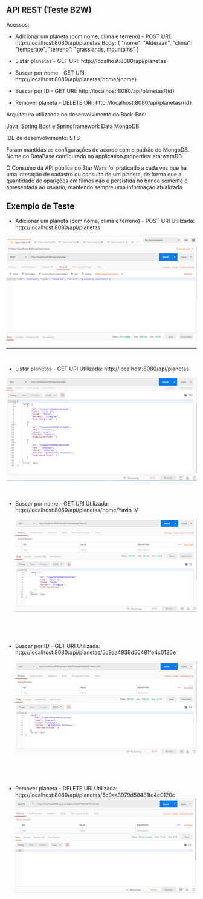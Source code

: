 <h2>API REST (Teste B2W)</h2>

Acessos:
- Adicionar um planeta (com nome, clima e terreno) - POST
	URI:  http://localhost:8080/api/planetas
	Body: { "nome": "Alderaan", "clima": "temperate", "terreno": "grasslands, mountains" }

- Listar planetas - GET
	URI: http://localhost:8080/api/planetas

- Buscar por nome - GET
	URI: http://localhost:8080/api/planetas/nome/{nome}

- Buscar por ID - GET
	URI: http://localhost:8080/api/planetas/{id}

- Remover planeta - DELETE
	URI: http://localhost:8080/api/planetas/{id}

Arquitetura utilizanda no desenvolvimento do  Back-End:

Java, Spring Boot e Springframework Data MongoDB

IDE de desenvolvimento: STS

Foram mantidas as configurações de acordo com o padrão do MongoDB.
Nome do DataBase configurado no application.properties: starwarsDB

O Consumo da API pública do Star Wars foi praticado a cada vez que há uma interação de cadastro ou consulta de um planeta, de forma que a quantidade de aparições em filmes não é persistida no banco somente é apresentada ao usuário, mantendo sempre uma informação atualizada


<h2>Exemplo de Teste</h2>


- Adicionar um planeta (com nome, clima e terreno) - POST
URI Utilizada: http://localhost:8080/api/planetas

<img src="/docs/adicionar_planeta.PNG" alt="Teste" style="max-width:100%;">
<br/>
<hr/>
<br/>

- Listar planetas - GET
	URI Utilizada: http://localhost:8080/api/planetas

<img src="/docs/listar-planetas.PNG" alt="Teste" style="max-width:100%;">
<br/>
<br/>
<br/>

- Buscar por nome - GET
	URI Utilizada: http://localhost:8080/api/planetas/nome/Yavin IV
	
	<img src="/docs/buscar-nome.PNG" alt="Teste" style="max-width:100%;">
<br/>	
<br/>	
<br/>	

- Buscar por ID - GET
	URI Utilizada: http://localhost:8080/api/planetas/5c9aa4939d50481fe4c0120e
	
	<img src="/docs/bucar-id.PNG" alt="Teste" style="max-width:100%;">
<br/>	
<br/>	
<br/>	

- Remover planeta - DELETE
	URI Utilizada: http://localhost:8080/api/planetas/5c9aa3979d50481fe4c0120c
	<img src="/docs/remover-planeta.PNG" alt="Teste" style="max-width:100%;">
